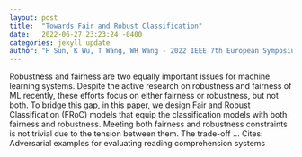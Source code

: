 ```yaml
---
layout: post
title:  "Towards Fair and Robust Classification"
date:   2022-06-27 23:23:24 -0400
categories: jekyll update
author: "H Sun, K Wu, T Wang, WH Wang - 2022 IEEE 7th European Symposium on Security …, 2022"
---
```

Robustness and fairness are two equally important issues for machine learning systems. Despite the active research on robustness and fairness of ML recently, these efforts focus on either fairness or robustness, but not both. To bridge this gap, in this paper, we design Fair and Robust Classification (FRoC) models that equip the classification models with both fairness and robustness. Meeting both fairness and robustness constraints is not trivial due to the tension between them. The trade-off …
Cites: ‪Adversarial examples for evaluating reading comprehension systems‬  